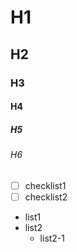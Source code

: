 # H1
## H2
### H3
#### H4
##### H5
###### H6

- [ ] checklist1
- [ ] checklist2

* list1
* list2
  * list2-1
